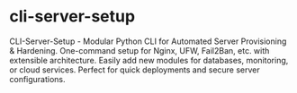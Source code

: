 # cli-server-setup
CLI-Server-Setup - Modular Python CLI for Automated Server Provisioning &amp; Hardening. One-command setup for Nginx, UFW, Fail2Ban, etc. with extensible architecture. Easily add new modules for databases, monitoring, or cloud services. Perfect for quick deployments and secure server configurations.

